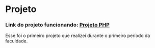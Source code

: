 # Projeto

<html>
 <body>
 <h3>Link do projeto funcionando: <a href="http://patrick-carmo.infinityfreeapp.com/?i=1" target="_blank">Projeto PHP</a></h3>

Esse foi o primeiro projeto que realizei durante o primeiro período da faculdade.
 </body>
</html>
